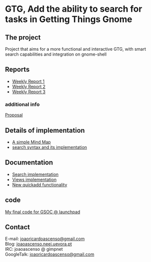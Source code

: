 # GTG, Add the ability to search for tasks in Getting Things Gnome

## The project

Project that aims for a more functional and interactive GTG, with smart
search capabilities and integration on gnome-shell

## Reports

- [Weekly Report 1](http://joaoascenso.neei.uevora.pt/?p=22)
- [Weekly Report 2](http://joaoascenso.neei.uevora.pt/?p=24)
- [Weekly Report 3](http://joaoascenso.neei.uevora.pt/?p=30)

### additional info

[Proposal](http://www.google-melange.com/gsoc/proposal/review/google/gsoc2011/joaoascenso/1)

## Details of implementation

- [A simple Mind Map](http://joaoascenso.neei.uevora.pt/?page_id=32)
- [search syntax and its
  implementation](http://joaoascenso.neei.uevora.pt/wp-content/uploads/2011/06/Gtgsearch.png)

## Documentation

- [Search implementation](/gtg/search)
- [Views implementation](/gtg/views)
- [New quickadd functionality](/quickadd%20gsoc2011)

## code

[My final code for GSOC @ launchpad](https://code.launchpad.net/~gtg-contributors/gtg/gsoc2011-joaoascenso)

## Contact

E-mail: <joaoricardoascenso@gmail.com>  
Blog: [joaoascenso.neei.uevora.pt](http://joaoascenso.neei.uevora.pt)  
IRC: joaoascenso @ gimpnet  
GoogleTalk: <joaoricardoascenso@gmail.com>

